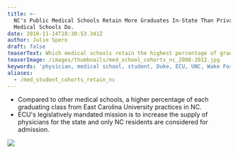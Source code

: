 ```yaml
---
title: >-
  NC's Public Medical Schools Retain More Graduates In-State Than Private
  Medical Schools Do.
date: 2018-11-14T18:30:53.341Z
author: Julie Spero
draft: false
teaserText: Which medical schools retain the highest percentage of graduates in NC?
teaserImage: /images/thumbnails/med_school_cohorts_nc_2008-2012.jpg
keywords: 'physician, medical school, student, Duke, ECU, UNC, Wake Forest'
aliases:
  - /med_student_cohorts_retain_nc
---
```



* Compared to other medical schools, a higher percentage of each graduating class from East Carolina University practices in NC.
* ECU's legislatively mandated mission is to increase the supply of physicians for the state and only NC residents are considered for admission.

![](/images/posts/med_school_cohorts_nc_2008-2012.jpg)
